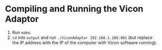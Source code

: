 # Compiling and Running the Vicon Adaptor

1. Run `make`.
2. `cd` into `output` and run `./ViconAdaptor 192.168.1.105:801` (but
   replace the IP address with the IP of the computer with Vicon software
   running).

